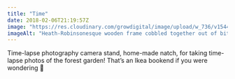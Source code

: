 ```yaml
---
title: "Time"
date: 2018-02-06T21:19:57Z
image: "https://res.cloudinary.com/growdigital/image/upload/w_736/v1544095692/28341536319_db65063e0f_o.jpg"
imageAlt: "Heath-Robinsonesque wooden frame cobbled together out of bits of old wood and a bookend"
---
```


Time-lapse photography camera stand, home-made natch, for taking time-lapse photos of the forest garden! That’s an Ikea bookend if you were wondering 🤔

